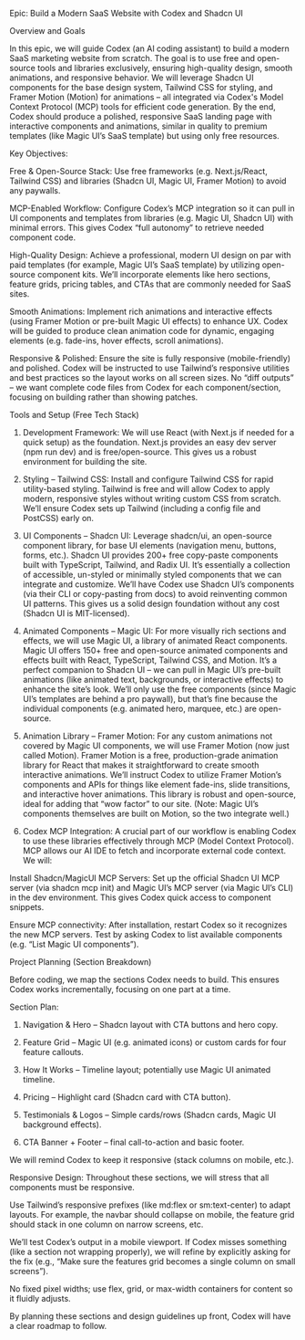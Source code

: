 Epic: Build a Modern SaaS Website with Codex and Shadcn UI

Overview and Goals

In this epic, we will guide Codex (an AI coding assistant) to build a modern SaaS marketing website from scratch. The goal is to use free and open-source tools and libraries exclusively, ensuring high-quality design, smooth animations, and responsive behavior. We will leverage Shadcn UI components for the base design system, Tailwind CSS for styling, and Framer Motion (Motion) for animations – all integrated via Codex's Model Context Protocol (MCP) tools for efficient code generation. By the end, Codex should produce a polished, responsive SaaS landing page with interactive components and animations, similar in quality to premium templates (like Magic UI’s SaaS template) but using only free resources.

Key Objectives:

Free & Open-Source Stack: Use free frameworks (e.g. Next.js/React, Tailwind CSS) and libraries (Shadcn UI, Magic UI, Framer Motion) to avoid any paywalls.

MCP-Enabled Workflow: Configure Codex’s MCP integration so it can pull in UI components and templates from libraries (e.g. Magic UI, Shadcn UI) with minimal errors. This gives Codex “full autonomy” to retrieve needed component code.

High-Quality Design: Achieve a professional, modern UI design on par with paid templates (for example, Magic UI’s SaaS template) by utilizing open-source component kits. We’ll incorporate elements like hero sections, feature grids, pricing tables, and CTAs that are commonly needed for SaaS sites.

Smooth Animations: Implement rich animations and interactive effects (using Framer Motion or pre-built Magic UI effects) to enhance UX. Codex will be guided to produce clean animation code for dynamic, engaging elements (e.g. fade-ins, hover effects, scroll animations).

Responsive & Polished: Ensure the site is fully responsive (mobile-friendly) and polished. Codex will be instructed to use Tailwind’s responsive utilities and best practices so the layout works on all screen sizes. No “diff outputs” – we want complete code files from Codex for each component/section, focusing on building rather than showing patches.

Tools and Setup (Free Tech Stack)

1. Development Framework: We will use React (with Next.js if needed for a quick setup) as the foundation. Next.js provides an easy dev server (npm run dev) and is free/open-source. This gives us a robust environment for building the site.

2. Styling – Tailwind CSS: Install and configure Tailwind CSS for rapid utility-based styling. Tailwind is free and will allow Codex to apply modern, responsive styles without writing custom CSS from scratch. We’ll ensure Codex sets up Tailwind (including a config file and PostCSS) early on.

3. UI Components – Shadcn UI: Leverage shadcn/ui, an open-source component library, for base UI elements (navigation menu, buttons, forms, etc.). Shadcn UI provides 200+ free copy-paste components built with TypeScript, Tailwind, and Radix UI. It’s essentially a collection of accessible, un-styled or minimally styled components that we can integrate and customize. We’ll have Codex use Shadcn UI’s components (via their CLI or copy-pasting from docs) to avoid reinventing common UI patterns. This gives us a solid design foundation without any cost (Shadcn UI is MIT-licensed).

4. Animated Components – Magic UI: For more visually rich sections and effects, we will use Magic UI, a library of animated React components. Magic UI offers 150+ free and open-source animated components and effects built with React, TypeScript, Tailwind CSS, and Motion. It’s a perfect companion to Shadcn UI – we can pull in Magic UI’s pre-built animations (like animated text, backgrounds, or interactive effects) to enhance the site’s look. We’ll only use the free components (since Magic UI’s templates are behind a pro paywall), but that’s fine because the individual components (e.g. animated hero, marquee, etc.) are open-source.

5. Animation Library – Framer Motion: For any custom animations not covered by Magic UI components, we will use Framer Motion (now just called Motion). Framer Motion is a free, production-grade animation library for React that makes it straightforward to create smooth interactive animations. We’ll instruct Codex to utilize Framer Motion’s <motion> components and APIs for things like element fade-ins, slide transitions, and interactive hover animations. This library is robust and open-source, ideal for adding that “wow factor” to our site. (Note: Magic UI’s components themselves are built on Motion, so the two integrate well.)

6. Codex MCP Integration: A crucial part of our workflow is enabling Codex to use these libraries effectively through MCP (Model Context Protocol). MCP allows our AI IDE to fetch and incorporate external code context. We will:

Install Shadcn/MagicUI MCP Servers: Set up the official Shadcn UI MCP server (via shadcn mcp init) and Magic UI’s MCP server (via Magic UI’s CLI) in the dev environment. This gives Codex quick access to component snippets.

Ensure MCP connectivity: After installation, restart Codex so it recognizes the new MCP servers. Test by asking Codex to list available components (e.g. “List Magic UI components”).

Project Planning (Section Breakdown)

Before coding, we map the sections Codex needs to build. This ensures Codex works incrementally, focusing on one part at a time.

Section Plan:

1. Navigation & Hero – Shadcn layout with CTA buttons and hero copy.

2. Feature Grid – Magic UI (e.g. animated icons) or custom cards for four feature callouts.

3. How It Works – Timeline layout; potentially use Magic UI animated timeline.

4. Pricing – Highlight card (Shadcn card with CTA button).

5. Testimonials & Logos – Simple cards/rows (Shadcn cards, Magic UI background effects).

6. CTA Banner + Footer – final call-to-action and basic footer.

We will remind Codex to keep it responsive (stack columns on mobile, etc.).

Responsive Design: Throughout these sections, we will stress that all components must be responsive.

Use Tailwind’s responsive prefixes (like md:flex or sm:text-center) to adapt layouts. For example, the navbar should collapse on mobile, the feature grid should stack in one column on narrow screens, etc.

We’ll test Codex’s output in a mobile viewport. If Codex misses something (like a section not wrapping properly), we will refine by explicitly asking for the fix (e.g., “Make sure the features grid becomes a single column on small screens”).

No fixed pixel widths; use flex, grid, or max-width containers for content so it fluidly adjusts.

By planning these sections and design guidelines up front, Codex will have a clear roadmap to follow.
